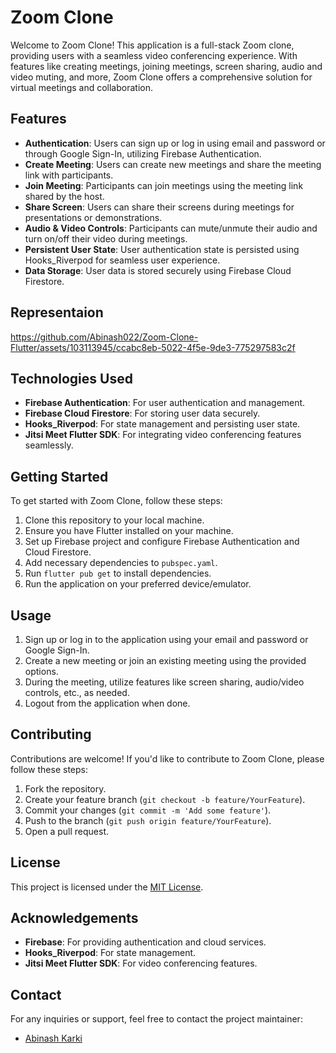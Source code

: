 # Zoom Clone

Welcome to Zoom Clone! This application is a full-stack Zoom clone, providing users with a seamless video conferencing experience. With features like creating meetings, joining meetings, screen sharing, audio and video muting, and more, Zoom Clone offers a comprehensive solution for virtual meetings and collaboration.

## Features

- **Authentication**: Users can sign up or log in using email and password or through Google Sign-In, utilizing Firebase Authentication.
- **Create Meeting**: Users can create new meetings and share the meeting link with participants.
- **Join Meeting**: Participants can join meetings using the meeting link shared by the host.
- **Share Screen**: Users can share their screens during meetings for presentations or demonstrations.
- **Audio & Video Controls**: Participants can mute/unmute their audio and turn on/off their video during meetings.
- **Persistent User State**: User authentication state is persisted using Hooks_Riverpod for seamless user experience.
- **Data Storage**: User data is stored securely using Firebase Cloud Firestore.


## Representaion 


https://github.com/Abinash022/Zoom-Clone-Flutter/assets/103113945/ccabc8eb-5022-4f5e-9de3-775297583c2f

## Technologies Used

- **Firebase Authentication**: For user authentication and management.
- **Firebase Cloud Firestore**: For storing user data securely.
- **Hooks_Riverpod**: For state management and persisting user state.
- **Jitsi Meet Flutter SDK**: For integrating video conferencing features seamlessly.

## Getting Started

To get started with Zoom Clone, follow these steps:

1. Clone this repository to your local machine.
2. Ensure you have Flutter installed on your machine.
3. Set up Firebase project and configure Firebase Authentication and Cloud Firestore.
4. Add necessary dependencies to `pubspec.yaml`.
5. Run `flutter pub get` to install dependencies.
6. Run the application on your preferred device/emulator.

## Usage

1. Sign up or log in to the application using your email and password or Google Sign-In.
2. Create a new meeting or join an existing meeting using the provided options.
3. During the meeting, utilize features like screen sharing, audio/video controls, etc., as needed.
4. Logout from the application when done.

## Contributing

Contributions are welcome! If you'd like to contribute to Zoom Clone, please follow these steps:

1. Fork the repository.
2. Create your feature branch (`git checkout -b feature/YourFeature`).
3. Commit your changes (`git commit -m 'Add some feature'`).
4. Push to the branch (`git push origin feature/YourFeature`).
5. Open a pull request.

## License

This project is licensed under the [MIT License](LICENSE).

## Acknowledgements

- **Firebase**: For providing authentication and cloud services.
- **Hooks_Riverpod**: For state management.
- **Jitsi Meet Flutter SDK**: For video conferencing features.

## Contact

For any inquiries or support, feel free to contact the project maintainer:
- [Abinash Karki](abinaskarki16@gmail.com)

